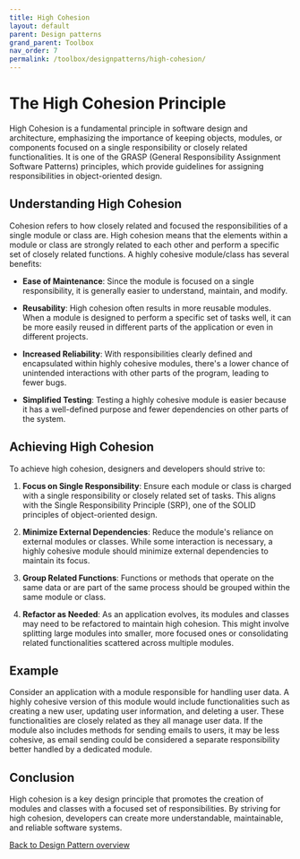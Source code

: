 ```yaml
---
title: High Cohesion
layout: default
parent: Design patterns
grand_parent: Toolbox
nav_order: 7
permalink: /toolbox/designpatterns/high-cohesion/
---
```


# The High Cohesion Principle

High Cohesion is a fundamental principle in software design and architecture, emphasizing the importance of keeping objects, modules, or components focused on a single responsibility or closely related functionalities. It is one of the GRASP (General Responsibility Assignment Software Patterns) principles, which provide guidelines for assigning responsibilities in object-oriented design.

## Understanding High Cohesion

Cohesion refers to how closely related and focused the responsibilities of a single module or class are. High cohesion means that the elements within a module or class are strongly related to each other and perform a specific set of closely related functions. A highly cohesive module/class has several benefits:

- **Ease of Maintenance**: Since the module is focused on a single responsibility, it is generally easier to understand, maintain, and modify.

- **Reusability**: High cohesion often results in more reusable modules. When a module is designed to perform a specific set of tasks well, it can be more easily reused in different parts of the application or even in different projects.

- **Increased Reliability**: With responsibilities clearly defined and encapsulated within highly cohesive modules, there's a lower chance of unintended interactions with other parts of the program, leading to fewer bugs.

- **Simplified Testing**: Testing a highly cohesive module is easier because it has a well-defined purpose and fewer dependencies on other parts of the system.

## Achieving High Cohesion

To achieve high cohesion, designers and developers should strive to:

1. **Focus on Single Responsibility**: Ensure each module or class is charged with a single responsibility or closely related set of tasks. This aligns with the Single Responsibility Principle (SRP), one of the SOLID principles of object-oriented design.

2. **Minimize External Dependencies**: Reduce the module's reliance on external modules or classes. While some interaction is necessary, a highly cohesive module should minimize external dependencies to maintain its focus.

3. **Group Related Functions**: Functions or methods that operate on the same data or are part of the same process should be grouped within the same module or class.

4. **Refactor as Needed**: As an application evolves, its modules and classes may need to be refactored to maintain high cohesion. This might involve splitting large modules into smaller, more focused ones or consolidating related functionalities scattered across multiple modules.

## Example

Consider an application with a module responsible for handling user data. A highly cohesive version of this module would include functionalities such as creating a new user, updating user information, and deleting a user. These functionalities are closely related as they all manage user data. If the module also includes methods for sending emails to users, it may be less cohesive, as email sending could be considered a separate responsibility better handled by a dedicated module.

## Conclusion

High cohesion is a key design principle that promotes the creation of modules and classes with a focused set of responsibilities. By striving for high cohesion, developers can create more understandable, maintainable, and reliable software systems.

[Back to Design Pattern overview](./README.md)
